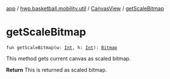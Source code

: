 [app](../../index.md) / [hwp.basketball.mobility.util](../index.md) / [CanvasView](index.md) / [getScaleBitmap](.)

# getScaleBitmap

`fun getScaleBitmap(w: `[`Int`](https://kotlinlang.org/api/latest/jvm/stdlib/kotlin/-int/index.html)`, h: `[`Int`](https://kotlinlang.org/api/latest/jvm/stdlib/kotlin/-int/index.html)`): `[`Bitmap`](https://developer.android.com/reference/android/graphics/Bitmap.html)

This method gets current canvas as scaled bitmap.

**Return**
This is returned as scaled bitmap.

